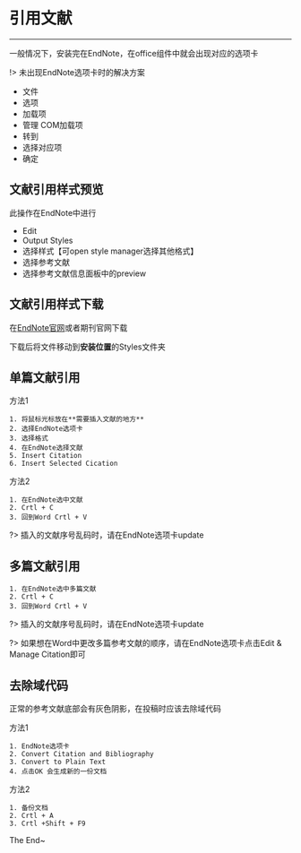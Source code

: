 # 引用文献
***
一般情况下，安装完在EndNote，在office组件中就会出现对应的选项卡

!> 未出现EndNote选项卡时的解决方案

- 文件 
- 选项 
- 加载项 
- 管理 COM加载项 
- 转到 
- 选择对应项 
- 确定

## 文献引用样式预览
此操作在EndNote中进行

- Edit
- Output Styles
- 选择样式【可open style manager选择其他格式】
- 选择参考文献
- 选择参考文献信息面板中的preview

## 文献引用样式下载
在[EndNote官网](https://endnote.com/downloads/styles/)或者期刊官网下载

下载后将文件移动到**安装位置**的Styles文件夹

## 单篇文献引用
方法1

    1. 将鼠标光标放在**需要插入文献的地方**
    2. 选择EndNote选项卡
    3. 选择格式
    4. 在EndNote选择文献
    5. Insert Citation
    6. Insert Selected Cication

方法2

    1. 在EndNote选中文献
    2. Crtl + C
    3. 回到Word Crtl + V

?> 插入的文献序号乱码时，请在EndNote选项卡update

## 多篇文献引用
    1. 在EndNote选中多篇文献
    2. Crtl + C
    3. 回到Word Crtl + V

?> 插入的文献序号乱码时，请在EndNote选项卡update

?> 如果想在Word中更改多篇参考文献的顺序，请在EndNote选项卡点击Edit & Manage Citation即可

## 去除域代码
正常的参考文献底部会有灰色阴影，在投稿时应该去除域代码

方法1

    1. EndNote选项卡
    2. Convert Citation and Bibliography
    3. Convert to Plain Text
    4. 点击OK 会生成新的一份文档

方法2

    1. 备份文档
    2. Crtl + A
    3. Crtl +Shift + F9

The End~